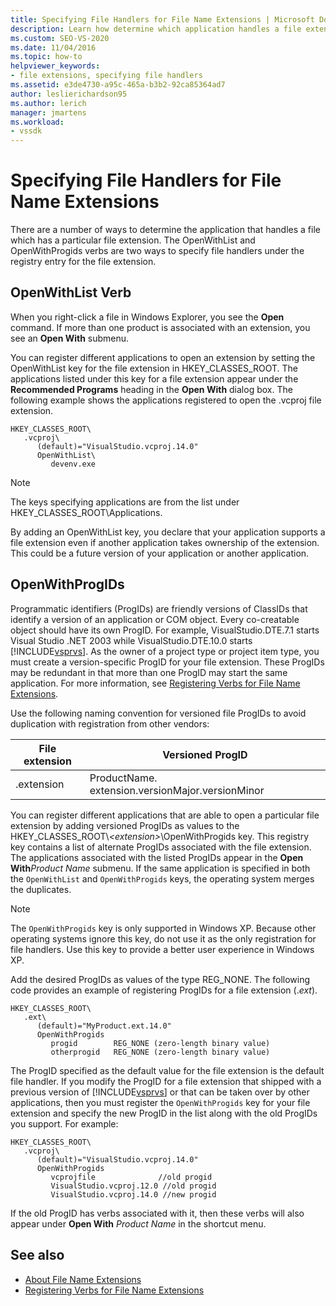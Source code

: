 ```yaml
---
title: Specifying File Handlers for File Name Extensions | Microsoft Docs
description: Learn how determine which application handles a file extension in the Visual Studio SDK by using OpenWithList and OpenWithProgids.
ms.custom: SEO-VS-2020
ms.date: 11/04/2016
ms.topic: how-to
helpviewer_keywords:
- file extensions, specifying file handlers
ms.assetid: e3de4730-a95c-465a-b3b2-92ca85364ad7
author: leslierichardson95
ms.author: lerich
manager: jmartens
ms.workload:
- vssdk
---
```

# Specifying File Handlers for File Name Extensions
There are a number of ways to determine the application that handles a file which has a particular file extension. The OpenWithList and OpenWithProgids verbs are two ways to specify file handlers under the registry entry for the file extension.

## OpenWithList Verb
 When you right-click a file in Windows Explorer, you see the **Open** command. If more than one product is associated with an extension, you see an **Open With** submenu.

 You can register different applications to open an extension by setting the OpenWithList key for the file extension in HKEY_CLASSES_ROOT. The applications listed under this key for a file extension appear under the **Recommended Programs** heading in the **Open With** dialog box. The following example shows the applications registered to open the .vcproj file extension.

```
HKEY_CLASSES_ROOT\
   .vcproj\
      (default)="VisualStudio.vcproj.14.0"
      OpenWithList\
         devenv.exe
```

> [!NOTE]
> The keys specifying applications are from the list under HKEY_CLASSES_ROOT\Applications.

 By adding an OpenWithList key, you declare that your application supports a file extension even if another application takes ownership of the extension. This could be a future version of your application or another application.

## OpenWithProgIDs
 Programmatic identifiers (ProgIDs) are friendly versions of ClassIDs that identify a version of an application or COM object. Every co-creatable object should have its own ProgID. For example, VisualStudio.DTE.7.1 starts Visual Studio .NET 2003 while VisualStudio.DTE.10.0 starts [!INCLUDE[vsprvs](../code-quality/includes/vsprvs_md.md)]. As the owner of a project type or project item type, you must create a version-specific ProgID for your file extension. These ProgIDs may be redundant in that more than one ProgID may start the same application. For more information, see [Registering Verbs for File Name Extensions](../extensibility/registering-verbs-for-file-name-extensions.md).

 Use the following naming convention for versioned file ProgIDs to avoid duplication with registration from other vendors:

|File extension|Versioned ProgID|
|--------------------|----------------------|
|.extension|ProductName. extension.versionMajor.versionMinor|

 You can register different applications that are able to open a particular file extension by adding versioned ProgIDs as values to the HKEY_CLASSES_ROOT\\*\<extension>*\OpenWithProgids key. This registry key contains a list of alternate ProgIDs associated with the file extension. The applications associated with the listed ProgIDs appear in the **Open With**_Product Name_ submenu. If the same application is specified in both the `OpenWithList` and `OpenWithProgids` keys, the operating system merges the duplicates.

> [!NOTE]
> The `OpenWithProgids` key is only supported in Windows XP. Because other operating systems ignore this key, do not use it as the only registration for file handlers. Use this key to provide a better user experience in Windows XP.

 Add the desired ProgIDs as values of the type REG_NONE. The following code provides an example of registering ProgIDs for a file extension (.*ext*).

```
HKEY_CLASSES_ROOT\
   .ext\
      (default)="MyProduct.ext.14.0"
      OpenWithProgids
         progid        REG_NONE (zero-length binary value)
         otherprogid   REG_NONE (zero-length binary value)
```

 The ProgID specified as the default value for the file extension is the default file handler. If you modify the ProgID for a file extension that shipped with a previous version of [!INCLUDE[vsprvs](../code-quality/includes/vsprvs_md.md)] or that can be taken over by other applications, then you must register the `OpenWithProgids` key for your file extension and specify the new ProgID in the list along with the old ProgIDs you support. For example:

```
HKEY_CLASSES_ROOT\
   .vcproj\
      (default)="VisualStudio.vcproj.14.0"
      OpenWithProgids
         vcprojfile              //old progid
         VisualStudio.vcproj.12.0 //old progid
         VisualStudio.vcproj.14.0 //new progid
```

 If the old ProgID has verbs associated with it, then these verbs will also appear under **Open With** *Product Name* in the shortcut menu.

## See also
- [About File Name Extensions](../extensibility/about-file-name-extensions.md)
- [Registering Verbs for File Name Extensions](../extensibility/registering-verbs-for-file-name-extensions.md)
